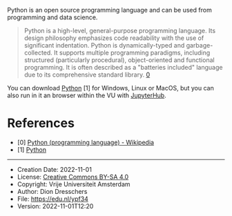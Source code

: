 Python is an open source programming language and can be used from programming and data science.

>Python is a high-level, general-purpose programming language. 
Its design philosophy emphasizes code readability with the use of significant indentation.
Python is dynamically-typed and garbage-collected. 
It supports multiple programming paradigms, including structured (particularly procedural), object-oriented and functional programming. 
It is often described as a "batteries included" language due to its comprehensive standard library. [0](https://en.wikipedia.org/wiki/Python_(programming_language))


You can download [Python](https://www.python.org/) [1] for Windows, Linux or MacOS, but you can also run in it an browser within the VU with [JupyterHub](https://edu.nl/9g3fm).

# References

* [0] [Python (programming language) - Wikipedia](https://en.wikipedia.org/wiki/Python_(programming_language))
* [1] [Python](https://www.python.org/)

---

* Creation Date: 2022-11-01
* License: [Creative Commons BY-SA 4.0](https://edu.nl/ytqf3)
* Copyright: Vrije Universiteit Amsterdam
* Author: Dion Dresschers
* File: https://edu.nl/ypf34
* Version: 2022-11-01T12:20


